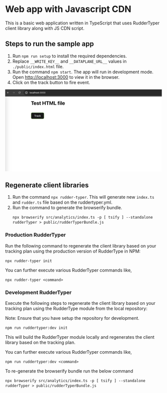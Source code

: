 # Web app with Javascript CDN

This is a basic web application written in TypeScript that uses RudderTyper client library along with JS CDN script.

## Steps to run the sample app

1. Run `npm run setup` to install the required dependencies.
2. Replace `__WRITE_KEY__` and `__DATAPLANE_URL__` values in `./public/index.html` file.
3. Run the command `npm start`. The app will run in development mode. Open [http://localhost:3000](http://localhost:3000) to view it in the browser.
4. Click on the track button to fire event.

![Alt text](app.png?raw=true 'Sample Site')

## Regenerate client libraries

1. Run the command `npx rudder-typer`. This will generate new `index.ts` and `rudder.ts` file based on the ruddertyper.yml.
2. Run the command to generate the browserify bundle.
   ```
   npx browserify src/analytics/index.ts -p [ tsify ] --standalone rudderTyper > public/rudderTyperBundle.js
   ```

### Production RudderTyper

Run the following command to regenerate the client library based on your tracking plan using the production version of RudderType in NPM:

```
npx rudder-typer init
```

You can further execute various RudderTyper commands like,

```
npx rudder-typer <command>
```

### Development RudderTyper

Execute the following steps to regenerate the client library based on your tracking plan using the RudderType module from the local repository:

Note: Ensure that you have setup the repository for development.

```
npm run ruddertyper:dev init
```

This will build the RudderTyper module locally and regenerates the client library based on the tracking plan.

You can further execute various RudderTyper commands like,

```
npm run ruddertyper:dev <command>
```

To re-generate the browserify bundle run the below command

```
npx browserify src/analytics/index.ts -p [ tsify ] --standalone rudderTyper > public/rudderTyperBundle.js
```
